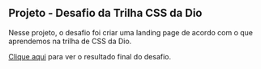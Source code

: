 ## Projeto - Desafio da Trilha CSS da Dio

Nesse projeto, o desafio foi criar uma landing page de acordo com o que aprendemos na trilha de CSS da Dio.

[Clique aqui](https://mayumikkato.github.io/trilha-css-desafio-dio/) para ver o resultado final do desafio. 
